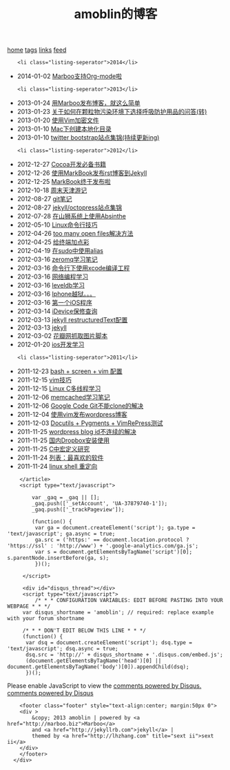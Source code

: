 <!DOCTYPE html>
<html xmlns="http://www.w3.org/1999/xhtml" xml:lang="en" lang="en-us">
  <head>
    <meta http-equiv="content-type" content="text/html; charset=utf-8" />
    <meta name="author" content="amoblin" />
    <title>amoblin的博客</title>
    <link rel="shortcut icon" href="/favicon.ico">
    <link href="/atom.xml" rel="alternate" title="setImpl" type="application/atom+xml" />
    <link rel="stylesheet" href="/media/css/jekyll-0.css">
    <link rel="stylesheet" href="/media/css/github.css">
    <script type="text/javascript" src="/media/js/highlight.pack.js"></script>
    <script type="text/javascript">
      hljs.initHighlightingOnLoad();
    </script>
  </head>
  <body>
    <div id="container">
      <div id="main" role="main">
        <header>
        <h1>amoblin的博客</h1>
        </header>
        <nav>
        <span><a title="home page" class="" href="/">home</a></span>
        <span><a title="tags" class="" href="/tags.html">tags</a></span>
        <span><a title="blogroll" class="" href="/links.html">links</a></span>
        <span><a title="subscribe me" class="" href="/atom.xml">feed</a></span>
        </nav>
        <article class="content">
        <section class="post">
<ul class="listing">

  
  
    
    <li class="listing-seperator">2014</li>
  
  <li class="listing-item">
    <time datetime="2014-01-02">2014-01-02</time>
    <a href="/2014/01/02/Marboo-Org-mode.html" title="Marboo支持Org-mode啦">Marboo支持Org-mode啦</a>
  </li>

  
  
    
    <li class="listing-seperator">2013</li>
  
  <li class="listing-item">
    <time datetime="2013-01-24">2013-01-24</time>
    <a href="/2013/01/24/markbook-to-farbox.html" title="用Marboo发布博客，就这么简单">用Marboo发布博客，就这么简单</a>
  </li>

  
  
  <li class="listing-item">
    <time datetime="2013-01-23">2013-01-23</time>
    <a href="/2013/01/23/pm25.html" title="关于如何在颗粒物污染环境下选择呼吸防护用品的问答(转)">关于如何在颗粒物污染环境下选择呼吸防护用品的问答(转)</a>
  </li>

  
  
  <li class="listing-item">
    <time datetime="2013-01-20">2013-01-20</time>
    <a href="/2013/01/20/vim-encryption.html" title="使用Vim加密文件">使用Vim加密文件</a>
  </li>

  
  
  <li class="listing-item">
    <time datetime="2013-01-10">2013-01-10</time>
    <a href="/2013/01/10/create-localized-directory-on-os-x.html" title="Mac下创建本地化目录">Mac下创建本地化目录</a>
  </li>

  
  
  <li class="listing-item">
    <time datetime="2013-01-10">2013-01-10</time>
    <a href="/2013/01/10/beautiful-twitter-bootstrap-sites.html" title="twitter bootstrap站点集锦(持续更新ing)">twitter bootstrap站点集锦(持续更新ing)</a>
  </li>

  
  
    
    <li class="listing-seperator">2012</li>
  
  <li class="listing-item">
    <time datetime="2012-12-27">2012-12-27</time>
    <a href="/2012/12/27/cocoa-dev-books.html" title="Cocoa开发必备书籍">Cocoa开发必备书籍</a>
  </li>

  
  
  <li class="listing-item">
    <time datetime="2012-12-26">2012-12-26</time>
    <a href="/2012/12/26/markbook-to-jekyll.html" title="使用MarkBook发布rst博客到Jekyll">使用MarkBook发布rst博客到Jekyll</a>
  </li>

  
  
  <li class="listing-item">
    <time datetime="2012-12-25">2012-12-25</time>
    <a href="/2012/12/25/MarkBook-release.html" title="MarkBook终于发布啦">MarkBook终于发布啦</a>
  </li>

  
  
  <li class="listing-item">
    <time datetime="2012-10-18">2012-10-18</time>
    <a href="/2012/10/18/tianjin-2-days.html" title="周末天津游记">周末天津游记</a>
  </li>

  
  
  <li class="listing-item">
    <time datetime="2012-08-27">2012-08-27</time>
    <a href="/2012/08/27/git-note.html" title="git笔记">git笔记</a>
  </li>

  
  
  <li class="listing-item">
    <time datetime="2012-08-27">2012-08-27</time>
    <a href="/2012/08/27/beautiful-Octopress-sites.html" title="jekyll/octopress站点集锦">jekyll/octopress站点集锦</a>
  </li>

  
  
  <li class="listing-item">
    <time datetime="2012-07-28">2012-07-28</time>
    <a href="/2012/07/28/how-to-run-Absinthe-2.0-on-OS-X-10.8-Mountain-Lion.html" title="在山狮系统上使用Absinthe">在山狮系统上使用Absinthe</a>
  </li>

  
  
  <li class="listing-item">
    <time datetime="2012-05-10">2012-05-10</time>
    <a href="/2012/05/10/linux-command-line-tips.html" title="Linux命令行技巧">Linux命令行技巧</a>
  </li>

  
  
  <li class="listing-item">
    <time datetime="2012-04-26">2012-04-26</time>
    <a href="/2012/04/26/too-many-open-files.html" title="too many open files解决方法">too many open files解决方法</a>
  </li>

  
  
  <li class="listing-item">
    <time datetime="2012-04-25">2012-04-25</time>
    <a href="/2012/04/25/colored-man.html" title="给终端加点彩">给终端加点彩</a>
  </li>

  
  
  <li class="listing-item">
    <time datetime="2012-04-19">2012-04-19</time>
    <a href="/2012/04/19/using-sudo-with-an-alias.html" title="在sudo中使用alias">在sudo中使用alias</a>
  </li>

  
  
  <li class="listing-item">
    <time datetime="2012-03-16">2012-03-16</time>
    <a href="/2012/03/16/zeromq-note.html" title="zeromq学习笔记">zeromq学习笔记</a>
  </li>

  
  
  <li class="listing-item">
    <time datetime="2012-03-16">2012-03-16</time>
    <a href="/2012/03/16/xcode-in-command-line.html" title="命令行下使用xcode编译工程">命令行下使用xcode编译工程</a>
  </li>

  
  
  <li class="listing-item">
    <time datetime="2012-03-16">2012-03-16</time>
    <a href="/2012/03/16/unix-network-programming-note.html" title="网络编程学习">网络编程学习</a>
  </li>

  
  
  <li class="listing-item">
    <time datetime="2012-03-16">2012-03-16</time>
    <a href="/2012/03/16/leveldb-note.html" title="leveldb学习">leveldb学习</a>
  </li>

  
  
  <li class="listing-item">
    <time datetime="2012-03-16">2012-03-16</time>
    <a href="/2012/03/16/jackbreak.html" title="Iphone越狱。。。">Iphone越狱。。。</a>
  </li>

  
  
  <li class="listing-item">
    <time datetime="2012-03-16">2012-03-16</time>
    <a href="/2012/03/16/first-ios-app.html" title="第一个iOS程序">第一个iOS程序</a>
  </li>

  
  
  <li class="listing-item">
    <time datetime="2012-03-14">2012-03-14</time>
    <a href="/2012/03/14/idevice.html" title="iDevice保修查询">iDevice保修查询</a>
  </li>

  
  
  <li class="listing-item">
    <time datetime="2012-03-13">2012-03-13</time>
    <a href="/2012/03/13/jekyll-rst-config.html" title="jekyll restructuredText配置">jekyll restructuredText配置</a>
  </li>

  
  
  <li class="listing-item">
    <time datetime="2012-03-13">2012-03-13</time>
    <a href="/2012/03/13/jekyll-config.html" title="jekyll">jekyll</a>
  </li>

  
  
  <li class="listing-item">
    <time datetime="2012-03-02">2012-03-02</time>
    <a href="/2012/03/02/huaban-script.html" title="花瓣网抓取图片脚本">花瓣网抓取图片脚本</a>
  </li>

  
  
  <li class="listing-item">
    <time datetime="2012-01-20">2012-01-20</time>
    <a href="/2012/01/20/17_ios.html" title="ios开发学习">ios开发学习</a>
  </li>

  
  
    
    <li class="listing-seperator">2011</li>
  
  <li class="listing-item">
    <time datetime="2011-12-23">2011-12-23</time>
    <a href="/2011/12/23/bash%2Bscreen%2Bvim-conf.html" title="bash + screen + vim 配置">bash + screen + vim 配置</a>
  </li>

  
  
  <li class="listing-item">
    <time datetime="2011-12-15">2011-12-15</time>
    <a href="/2011/12/15/vim-note.html" title="vim技巧">vim技巧</a>
  </li>

  
  
  <li class="listing-item">
    <time datetime="2011-12-15">2011-12-15</time>
    <a href="/2011/12/15/thread-note.html" title="Linux C多线程学习">Linux C多线程学习</a>
  </li>

  
  
  <li class="listing-item">
    <time datetime="2011-12-06">2011-12-06</time>
    <a href="/2011/12/06/memcached-note.html" title="memcached学习笔记">memcached学习笔记</a>
  </li>

  
  
  <li class="listing-item">
    <time datetime="2011-12-06">2011-12-06</time>
    <a href="/2011/12/06/google-code-git.html" title="Google Code Git不能clone的解决">Google Code Git不能clone的解决</a>
  </li>

  
  
  <li class="listing-item">
    <time datetime="2011-12-04">2011-12-04</time>
    <a href="/2011/12/04/04_vim-wordpress_config.html" title="使用vim发布wordpress博客">使用vim发布wordpress博客</a>
  </li>

  
  
  <li class="listing-item">
    <time datetime="2011-12-03">2011-12-03</time>
    <a href="/2011/12/03/ReST_Pygments_VimRePress.html" title="Docutils + Pygments + VimRePress测试">Docutils + Pygments + VimRePress测试</a>
  </li>

  
  
  <li class="listing-item">
    <time datetime="2011-11-25">2011-11-25</time>
    <a href="/2011/11/25/wp-id-continus.html" title="wordpress blog id不连续的解决">wordpress blog id不连续的解决</a>
  </li>

  
  
  <li class="listing-item">
    <time datetime="2011-11-25">2011-11-25</time>
    <a href="/2011/11/25/dropbox-install.html" title="国内Dropbox安装使用">国内Dropbox安装使用</a>
  </li>

  
  
  <li class="listing-item">
    <time datetime="2011-11-25">2011-11-25</time>
    <a href="/2011/11/25/c-define.html" title="C中宏定义研究">C中宏定义研究</a>
  </li>

  
  
  <li class="listing-item">
    <time datetime="2011-11-24">2011-11-24</time>
    <a href="/2011/11/24/my-favirote-software.html" title="列表：最喜欢的软件">列表：最喜欢的软件</a>
  </li>

  
  
  <li class="listing-item">
    <time datetime="2011-11-24">2011-11-24</time>
    <a href="/2011/11/24/linux-shell-pipe.html" title="linux shell 重定向">linux shell 重定向</a>
  </li>

</ul>

</section>


        </article>
        <script type="text/javascript">

            var _gaq = _gaq || [];
            _gaq.push(['_setAccount', 'UA-37879740-1']);
            _gaq.push(['_trackPageview']);

            (function() {
             var ga = document.createElement('script'); ga.type = 'text/javascript'; ga.async = true;
             ga.src = ('https:' == document.location.protocol ? 'https://ssl' : 'http://www') + '.google-analytics.com/ga.js';
             var s = document.getElementsByTagName('script')[0]; s.parentNode.insertBefore(ga, s);
             })();

         </script>

         <div id="disqus_thread"></div>
         <script type="text/javascript">
             /* * * CONFIGURATION VARIABLES: EDIT BEFORE PASTING INTO YOUR WEBPAGE * * */
         var disqus_shortname = 'amoblin'; // required: replace example with your forum shortname

         /* * * DON'T EDIT BELOW THIS LINE * * */
         (function() {
          var dsq = document.createElement('script'); dsq.type = 'text/javascript'; dsq.async = true;
          dsq.src = 'http://' + disqus_shortname + '.disqus.com/embed.js';
          (document.getElementsByTagName('head')[0] || document.getElementsByTagName('body')[0]).appendChild(dsq);
          })();
</script>
<noscript>Please enable JavaScript to view the <a href="http://disqus.com/?ref_noscript">comments powered by Disqus.</a></noscript>
<a href="http://disqus.com" class="dsq-brlink">comments powered by <span class="logo-disqus">Disqus</span></a>

        <footer class="footer" style="text-align:center; margin:50px 0">
        <div >
            &copy; 2013 amoblin | powered by <a href="http://marboo.biz">Marboo</a>
            and <a href="http://jekyllrb.com">jekyll</a> |
            themed by <a href="http://lhzhang.com" title="sext ii">sext ii</a>
        </div>
        </footer>
      </div>
  </div> <!--! end of #container -->
  </body>
</html>

